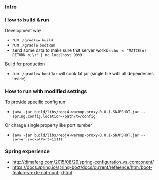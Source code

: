 ### Intro

### How to build & run

Development way

 - run `./gradlew build`
 - run `./gradle bootRun`
 - send some data to make sure that server works `echo -e "MATCH(n) RETURN n;\r" | nc localhost 9999`

Build for production

 - run `./gradlew bootJar` will cook fat jar (single file with all dependecies inside)

### How to run with modified settings

To provide specific config run

 - `java -jar build/libs/neoj4-warmup-proxy-0.0.1-SNAPSHOT.jar --spring.config.location=/path/to/config`

Or change single property like port number

 - `java -jar build/libs/neoj4-warmup-proxy-0.0.1-SNAPSHOT.jar --server.socketPort=11111`

### Spring experience
 - http://dimafeng.com/2015/08/29/spring-configuration_vs_component/
 - https://docs.spring.io/spring-boot/docs/current/reference/html/boot-features-external-config.html
